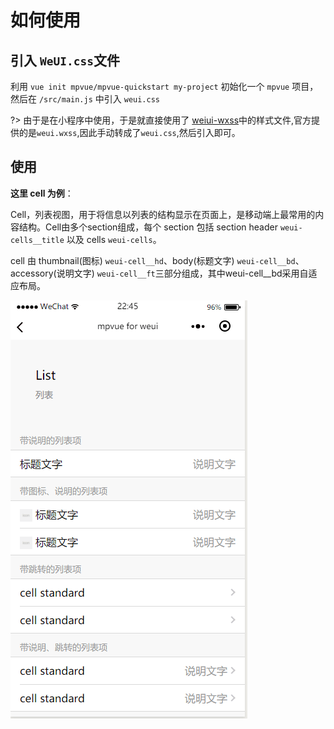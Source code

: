 # 如何使用

## 引入 `WeUI.css`文件
利用 `vue init mpvue/mpvue-quickstart my-project` 初始化一个 `mpvue` 项目，然后在 `/src/main.js` 中引入 `weui.css`

?> 由于是在小程序中使用，于是就直接使用了 [weiui-wxss](https://github.com/Tencent/weui-wxss/)中的样式文件,官方提供的是`weui.wxss`,因此手动转成了`weui.css`,然后引入即可。


## 使用

**这里 cell 为例**：

Cell，列表视图，用于将信息以列表的结构显示在页面上，是移动端上最常用的内容结构。Cell由多个section组成，每个 section 包括 section header `weui-cells__title` 以及 cells `weui-cells`。

cell 由 thumbnail(图标) `weui-cell__hd`、body(标题文字) `weui-cell__bd`、accessory(说明文字) `weui-cell__ft`三部分组成，其中weui-cell__bd采用自适应布局。

![list](_img/list01.png)

